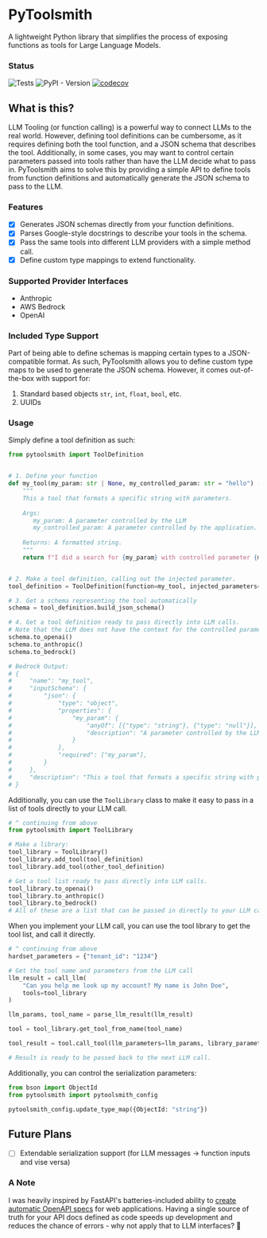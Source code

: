 # PyToolsmith

A lightweight Python library that simplifies the process of exposing functions as tools for Large Language Models.

### Status

![Tests](https://github.com/zachrobo1/PyToolsmith/actions/workflows/tests.yml/badge.svg)
![PyPI - Version](https://img.shields.io/pypi/v/pytoolsmith)
[![codecov](https://codecov.io/gh/zachrobo1/PyToolsmith/graph/badge.svg?token=5SQEOF1TV2)](https://codecov.io/gh/zachrobo1/PyToolsmith)

## What is this?

LLM Tooling (or function calling) is a powerful way to connect LLMs to the real world. However, defining tool
definitions can be cumbersome, as it requires defining both the tool function, and a JSON schema that describes the
tool. Additionally, in some cases, you may want to control certain parameters passed into tools rather than have the LLM
decide what to pass in. PyToolsmith aims to solve this by providing a simple API to define tools from function
definitions and automatically generate the JSON schema to pass to the LLM.

### Features

- [x] Generates JSON schemas directly from your function definitions.
- [x] Parses Google-style docstrings to describe your tools in the schema.
- [x] Pass the same tools into different LLM providers with a simple method call.
- [x] Define custom type mappings to extend functionality.

### Supported Provider Interfaces

- Anthropic
- AWS Bedrock
- OpenAI

### Included Type Support

Part of being able to define schemas is mapping certain types to a JSON-compatible format. As such, PyToolsmith allows
you to define custom type maps to be used to generate the JSON schema. However, it comes out-of-the-box with support
for:

1. Standard based objects `str`, `int`, `float`, `bool`, etc.
2. UUIDs

### Usage

Simply define a tool definition as such:

```python
from pytoolsmith import ToolDefinition


# 1. Define your function
def my_tool(my_param: str | None, my_controlled_param: str = "hello") -> str:
    """
    This a tool that formats a specific string with parameters.
   
    Args:
       my_param: A parameter controlled by the LLM
       my_controlled_param: A parameter controlled by the application.
       
    Returns: A formatted string.
    """
    return f"I did a search for {my_param} with controlled parameter {my_controlled_param}!"


# 2. Make a tool definition, calling out the injected parameter.
tool_definition = ToolDefinition(function=my_tool, injected_parameters=["my_controlled_param"])

# 3. Get a schema representing the tool automatically
schema = tool_definition.build_json_schema()

# 4. Get a tool definition ready to pass directly into LLM calls. 
# Note that the LLM does not have the context for the controlled parameter.
schema.to_openai()
schema.to_anthropic()
schema.to_bedrock()

# Bedrock Output:
# {
#     "name": "my_tool",
#     "inputSchema": {
#         "json": {
#             "type": "object",
#             "properties": {
#                 "my_param": {
#                     "anyOf": [{"type": "string"}, {"type": "null"}],
#                     "description": "A parameter controlled by the LLM",
#                 }
#             },
#             "required": ["my_param"],
#         }
#     },
#     "description": "This a tool that formats a specific string with parameters. Returns: A formatted string.",
# }
```

Additionally, you can use the `ToolLibrary` class to make it easy to pass in a list of tools directly to your LLM call.

```python
# ^ continuing from above
from pytoolsmith import ToolLibrary

# Make a library:
tool_library = ToolLibrary()
tool_library.add_tool(tool_definition)
tool_library.add_tool(other_tool_definition)

# Get a tool list ready to pass directly into LLM calls.
tool_library.to_openai()
tool_library.to_anthropic()
tool_library.to_bedrock()
# All of these are a list that can be passed in directly to your LLM call.
```

When you implement your LLM call, you can use the tool library to get the tool list, and call it directly.

```python
# ^ continuing from above
hardset_parameters = {"tenant_id": "1234"}

# Get the tool name and parameters from the LLM call
llm_result = call_llm(
    "Can you help me look up my account? My name is John Doe",
    tools=tool_library
)

llm_params, tool_name = parse_llm_result(llm_result)

tool = tool_library.get_tool_from_name(tool_name)

tool_result = tool.call_tool(llm_parameters=llm_params, library_parameters=hardset_parameters)

# Result is ready to be passed back to the next LLM call.
```

Additionally, you can control the serialization parameters:

```python
from bson import ObjectId
from pytoolsmith import pytoolsmith_config

pytoolsmith_config.update_type_map({ObjectId: "string"})
```

## Future Plans

- [ ] Extendable serialization support (for LLM messages -> function inputs and vise versa)

### A Note

I was heavily inspired by FastAPI's batteries-included ability
to [create automatic OpenAPI specs](https://fastapi.tiangolo.com/reference/openapi/docs/) for web applications. Having a
single source of truth for your API docs defined as code speeds up development and reduces the chance of errors - why
not apply
that to LLM interfaces? 🤠


